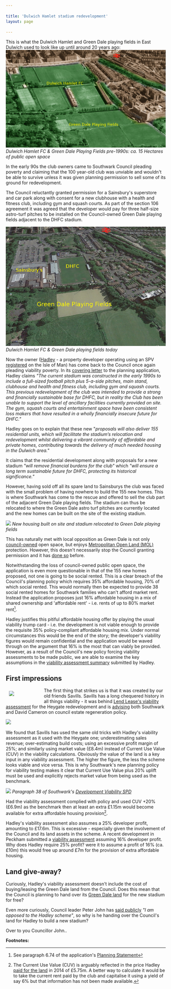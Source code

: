 ```yaml
---

title: 'Dulwich Hamlet stadium redevelopment'
layout: page

---
```

This is what the Dulwich Hamlet and Green Dale playing fields in East Dulwich used to look like up until around 20 years ago: 
![](/img/greendale.jpg)
*Dulwich Hamlet FC & Green Dale Playing Fields pre-1990s: ca. 15 Hectares of public open space*

In the early 90s the club owners came to Southwark Council pleading poverty and claiming that the 100 year-old club was unviable and wouldn't be able to survive unless it was given planning permission to sell some of its ground for redevelopment.  

The Council reluctantly granted permission for a Sainsbury's superstore and car park along with consent for a new clubhouse with a health and fitness club, including gym and squash courts. As part of the section 106 agreement it was agreed that the developer would pay for three half-size astro-turf pitches to be installed on the Council-owned Green Dale playing fields adjacent to the DHFC stadium.

![](/img/dhfc2.jpg)
*Dulwich Hamlet FC & Green Dale playing fields today*

Now the owner ([Hadley](http://hadleypropertygroup.com/) - a property developer operating using an SPV [registered](http://35percent.org/img/LRegisterDHFC.pdf) on the Isle of Man) has come back to the Council once again pleading viability poverty. In its [covering letter](http://planbuild.southwark.gov.uk/documents/?GetDocument=%7b%7b%7b!MOs846oklOp6ieOeJtYFyA%3d%3d!%7d%7d%7d) to the planning application, Hadley claims _"The current stadium was constructed in the early 1990s to include a full-sized football pitch plus 5-a-side pitches, main stand, clubhouse and health and fitness club, including gym and squash courts. This previous redevelopment of the club was intended to provide a strong and financially sustainable base for DHFC, but in reality the Club has been unable to support the level of ancillary facilities currently provided on site. The gym, squash courts and entertainment space have been consistent loss makers that have resulted in a wholly financially insecure future for DHFC."_

Hadley goes on to explain that these new  "_proposals will also deliver 155 residential units, which will facilitate the stadium’s relocation and redevelopment whilst delivering a vibrant community of affordable and private homes, contributing towards the delivery of much needed housing in the Dulwich area."_

It claims that the residential development along with proposals for a new stadium _"will remove financial burdens for the club"_ which _"will ensure a long term sustainable future for DHFC, protecting its historical significance."_

However, having sold off all its spare land to Sainsburys the club was faced with the small problem of having nowhere to build the 155 new homes. This is where Southwark has come to the rescue and offered to sell the club part of the adjacent Green Dale playing fields. The stadium can thus be relocated to where the Green Dale astro turf pitches are currently located and the new homes can be built on the site of the existing stadium.

![](http://35percent.org/img/dhfc3.jpg)
*New housing built on site and stadium relocated to Green Dale playing fields*

This has naturally met with local opposition as Green Dale is not only [council-owned](http://35percent.org/img/LRegisterGreenDale.pdf) open space, but enjoys [Metropolitan Open Land (MOL)](https://en.wikipedia.org/wiki/Metropolitan_Open_Land) protection. However, this doesn't necessarily stop the Council granting permission and it has [done so](http://35percent.org/sustainable-development/) before. 
 
Notwithstanding the loss of council-owned public open space, the application is even more questionable in that of the 155 new homes proposed, not one is going to be social rented. This is a clear breach of the Council's planning policy which requires 35% affordable housing, 70% of which social rented. This would normally then be expected to provide 38 social rented homes for Southwark families who can't afford market rent. Instead the application proposes just 16% affordable housing in a mix of shared ownership and 'affordable rent' - i.e. rents of up to 80% market rent[^1].

Hadley justifies this pitiful affordable housing offer by playing the usual viability trump card - i.e. the development is not viable enough to provide the requisite 35% policy-compliant affordable housing mix. Under normal circumstances this would be the end of the story; the developer's viability figures would remain confidential and the application would be waved through on the argument that 16% is the most that can viably be provided. However, as a result of the Council's new policy forcing viability assessments to be made public, we are able to examine the key assumptions in the [viability assessment summary](http://planbuild.southwark.gov.uk/documents/?GetDocument=%7b%7b%7b!g6Huud%2ffC8539Zj%2bH4Z0qg%3d%3d!%7d%7d%7d) submitted by Hadley.

## First impressions
<img src="http://35percent.org/img/socialcleanserssavills.jpg" align="left" style="margin:10px" width="100">The first thing that strikes us is that it was created by our old friends Savills. Savills has a long chequered history in all things viability - it was behind [Lend Lease's viability assessment](http://35percent.org/2015-06-25-heygate-viability-assessment-finally-revealed/) for the Heygate redevelopment and is [advising](http://35percent.org/the-southwark-clearances/#completing-southwarks-clearances-with-savills) both Southwark and David Cameron on council estate regeneration policy.

![](http://35percent.org/img/savills.png)

We found that Savills has used the same old tricks with Hadley's viability assessment as it used with the Heygate one; underestimating sales revenue; over-estimating build costs; using an excessive profit margin of 25%; and similarly using market value (£8.4m) instead of Current Use Value (CUV) in the viability calculations. Obviously the value of the land is a key input in any viability assessment. The higher the figure, the less the scheme looks viable and vice versa. This is why Southwark's new planning policy for viability testing makes it clear that Current Use Value plus 20% uplift must be used and explicitly rejects market value from being used as the benchmark.

![](http://35percent.org/img/spd_cuv.png)
*Paragraph 38 of Southwark's [Development Viability SPD](http://www.southwark.gov.uk/download/downloads/id/13431/development_viability_spd)*
    
Had the viability assessment complied with policy and used CUV +20% (£6.9m) as the benchmark then at least an extra £1.15m would become available for extra affordable housing provision[^2].

Hadley's viability assessment also assumes a 25% developer profit, amounting to £17.6m. This is excessive - especially given the involvement of the Council and its land assets in the scheme. A recent development in Peckham submitted a [viability assessment](http://planbuild.southwark.gov.uk/documents/?GetDocument=%7b%7b%7b!nspksmACnecLtzpJPG4%2fhw%3d%3d!%7d%7d%7d) assuming 16% developer profit. Why does Hadley require 25% profit? were it to assume a profit of 16% (ca. £10m) this would free up around £7m for the provision of extra affordable housing.

## Land give-away?
Curiously, Hadley's viability assessment doesn't include the cost of buying/leasing the Green Dale land from the Council. Does this mean that the Council is planning to hand over its [Green Dale land](http://35percent.org/img/LRegisterGreenDale.pdf) for the new stadium for free?

Even more curiously, Council leader Peter John has [said publicly](http://www.southwarknews.co.uk/news/final-plans-new-dulwich-hamlet-stadium-submitted/) _"I am opposed to the Hadley scheme"_, so why is he handing over the Council's land for Hadley to build a new stadium?

Over to you Councillor John..

__Footnotes:__

[^1]: See paragraph 6.74 of the application's [Planning Statement](http://planbuild.southwark.gov.uk/documents/?GetDocument=%7b%7b%7b!s5yeW%2bePQpbhAWzOWHVWkg%3d%3d!%7d%7d%7d)

[^2]: The Current Use Value (CUV) is arguably reflected in the price Hadley [paid for the land](http://35percent.org/img/LRegisterDHFC.pdf) in 2014 of £5.75m. A better way to calculate it would be to take the current rent paid by the club and capitalise it using a yield of say 6% but that information has not been made available.
